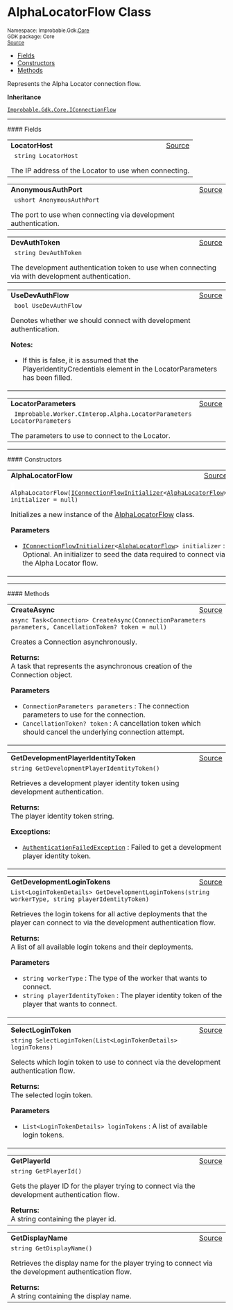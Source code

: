 
# AlphaLocatorFlow Class
<sup>
Namespace: Improbable.Gdk.<a href="{{urlRoot}}/api/core-index">Core</a><br/>
GDK package: Core<br/>
<a href="https://www.github.com/spatialos/gdk-for-unity/blob/e31c47b5050ee67cafe8962204aa86a259095db0/workers/unity/Packages/io.improbable.gdk.core/Worker/ConnectionHandlers/ConnectionFlows.cs/#L177">Source</a>
<style>
a code {
                    padding: 0em 0.25em!important;
}
code {
                    background-color: #ffffff!important;
}
</style>
</sup>
<nav id="pageToc" class="page-toc"><ul><li><a href="#fields">Fields</a>
<li><a href="#constructors">Constructors</a>
<li><a href="#methods">Methods</a>
</ul></nav>

</p>



<p>Represents the Alpha Locator connection flow. </p>



</p>

<b>Inheritance</b>

<code><a href="{{urlRoot}}/api/core/i-connection-flow">Improbable.Gdk.Core.IConnectionFlow</a></code>






</p>
<hr style="width:100%; border-top-color:#d8d8d8" />
#### Fields


</p>




<table width="100%">
    <tr>
        <td style="border-right:none"><b>LocatorHost</b></td>
        <td style="border-left:none; text-align:right"><a href="https://www.github.com/spatialos/gdk-for-unity/blob/e31c47b5050ee67cafe8962204aa86a259095db0/workers/unity/Packages/io.improbable.gdk.core/Worker/ConnectionHandlers/ConnectionFlows.cs/#L182">Source</a></td>
    </tr>
    <tr>
        <td colspan="2">
<code> string LocatorHost</code></p>
The IP address of the Locator to use when connecting. 

</td>
    </tr>
</table>


<table width="100%">
    <tr>
        <td style="border-right:none"><b>AnonymousAuthPort</b></td>
        <td style="border-left:none; text-align:right"><a href="https://www.github.com/spatialos/gdk-for-unity/blob/e31c47b5050ee67cafe8962204aa86a259095db0/workers/unity/Packages/io.improbable.gdk.core/Worker/ConnectionHandlers/ConnectionFlows.cs/#L187">Source</a></td>
    </tr>
    <tr>
        <td colspan="2">
<code> ushort AnonymousAuthPort</code></p>
The port to use when connecting via development authentication. 

</td>
    </tr>
</table>


<table width="100%">
    <tr>
        <td style="border-right:none"><b>DevAuthToken</b></td>
        <td style="border-left:none; text-align:right"><a href="https://www.github.com/spatialos/gdk-for-unity/blob/e31c47b5050ee67cafe8962204aa86a259095db0/workers/unity/Packages/io.improbable.gdk.core/Worker/ConnectionHandlers/ConnectionFlows.cs/#L192">Source</a></td>
    </tr>
    <tr>
        <td colspan="2">
<code> string DevAuthToken</code></p>
The development authentication token to use when connecting via with development authentication. 

</td>
    </tr>
</table>


<table width="100%">
    <tr>
        <td style="border-right:none"><b>UseDevAuthFlow</b></td>
        <td style="border-left:none; text-align:right"><a href="https://www.github.com/spatialos/gdk-for-unity/blob/e31c47b5050ee67cafe8962204aa86a259095db0/workers/unity/Packages/io.improbable.gdk.core/Worker/ConnectionHandlers/ConnectionFlows.cs/#L201">Source</a></td>
    </tr>
    <tr>
        <td colspan="2">
<code> bool UseDevAuthFlow</code></p>
Denotes whether we should connect with development authentication. 

</p>

<b>Notes:</b>

<ul>
<li>If this is false, it is assumed that the PlayerIdentityCredentials element in the LocatorParameters has been filled. </li>
</ul>


</td>
    </tr>
</table>


<table width="100%">
    <tr>
        <td style="border-right:none"><b>LocatorParameters</b></td>
        <td style="border-left:none; text-align:right"><a href="https://www.github.com/spatialos/gdk-for-unity/blob/e31c47b5050ee67cafe8962204aa86a259095db0/workers/unity/Packages/io.improbable.gdk.core/Worker/ConnectionHandlers/ConnectionFlows.cs/#L206">Source</a></td>
    </tr>
    <tr>
        <td colspan="2">
<code> Improbable.Worker.CInterop.Alpha.LocatorParameters LocatorParameters</code></p>
The parameters to use to connect to the Locator. 

</td>
    </tr>
</table>







</p>
<hr style="width:100%; border-top-color:#d8d8d8" />
#### Constructors


</p>




<table width="100%">
    <tr>
        <td style="border-right:none"><b>AlphaLocatorFlow</b></td>
        <td style="border-left:none; text-align:right"><a href="https://www.github.com/spatialos/gdk-for-unity/blob/e31c47b5050ee67cafe8962204aa86a259095db0/workers/unity/Packages/io.improbable.gdk.core/Worker/ConnectionHandlers/ConnectionFlows.cs/#L220">Source</a></td>
    </tr>
    <tr>
        <td colspan="2">
<code> AlphaLocatorFlow(<a href="{{urlRoot}}/api/core/i-connection-flow-initializer">IConnectionFlowInitializer</a>&lt;<a href="{{urlRoot}}/api/core/alpha-locator-flow">AlphaLocatorFlow</a>&gt; initializer = null)</code></p>
Initializes a new instance of the <a href="{{urlRoot}}/api/core/alpha-locator-flow">AlphaLocatorFlow</a> class. 


</p>

<b>Parameters</b>

<ul>
<li><code><a href="{{urlRoot}}/api/core/i-connection-flow-initializer">IConnectionFlowInitializer</a>&lt;<a href="{{urlRoot}}/api/core/alpha-locator-flow">AlphaLocatorFlow</a>&gt; initializer</code> : Optional. An initializer to seed the data required to connect via the Alpha Locator flow.</li>
</ul>





</td>
    </tr>
</table>




</p>
<hr style="width:100%; border-top-color:#d8d8d8" />
#### Methods


</p>




<table width="100%">
    <tr>
        <td style="border-right:none"><b>CreateAsync</b></td>
        <td style="border-left:none; text-align:right"><a href="https://www.github.com/spatialos/gdk-for-unity/blob/e31c47b5050ee67cafe8962204aa86a259095db0/workers/unity/Packages/io.improbable.gdk.core/Worker/ConnectionHandlers/ConnectionFlows.cs/#L225">Source</a></td>
    </tr>
    <tr>
        <td colspan="2">
<code>async Task&lt;Connection&gt; CreateAsync(ConnectionParameters parameters, CancellationToken? token = null)</code></p>
Creates a Connection asynchronously. 
</p><b>Returns:</b></br>A task that represents the asynchronous creation of the Connection object.

</p>

<b>Parameters</b>

<ul>
<li><code>ConnectionParameters parameters</code> : The connection parameters to use for the connection.</li>
<li><code>CancellationToken? token</code> : A cancellation token which should cancel the underlying connection attempt.</li>
</ul>





</td>
    </tr>
</table>


<table width="100%">
    <tr>
        <td style="border-right:none"><b>GetDevelopmentPlayerIdentityToken</b></td>
        <td style="border-left:none; text-align:right"><a href="https://www.github.com/spatialos/gdk-for-unity/blob/e31c47b5050ee67cafe8962204aa86a259095db0/workers/unity/Packages/io.improbable.gdk.core/Worker/ConnectionHandlers/ConnectionFlows.cs/#L252">Source</a></td>
    </tr>
    <tr>
        <td colspan="2">
<code>string GetDevelopmentPlayerIdentityToken()</code></p>
Retrieves a development player identity token using development authentication. 
</p><b>Returns:</b></br>The player identity token string.




</p>

<b>Exceptions:</b>

<ul>
<li><code><a href="{{urlRoot}}/api/core/authentication-failed-exception">AuthenticationFailedException</a></code> : Failed to get a development player identity token.</li>
</ul>


</td>
    </tr>
</table>


<table width="100%">
    <tr>
        <td style="border-right:none"><b>GetDevelopmentLoginTokens</b></td>
        <td style="border-left:none; text-align:right"><a href="https://www.github.com/spatialos/gdk-for-unity/blob/e31c47b5050ee67cafe8962204aa86a259095db0/workers/unity/Packages/io.improbable.gdk.core/Worker/ConnectionHandlers/ConnectionFlows.cs/#L286">Source</a></td>
    </tr>
    <tr>
        <td colspan="2">
<code>List&lt;LoginTokenDetails&gt; GetDevelopmentLoginTokens(string workerType, string playerIdentityToken)</code></p>
Retrieves the login tokens for all active deployments that the player can connect to via the development authentication flow. 
</p><b>Returns:</b></br>A list of all available login tokens and their deployments.

</p>

<b>Parameters</b>

<ul>
<li><code>string workerType</code> : The type of the worker that wants to connect.</li>
<li><code>string playerIdentityToken</code> : The player identity token of the player that wants to connect.</li>
</ul>





</td>
    </tr>
</table>


<table width="100%">
    <tr>
        <td style="border-right:none"><b>SelectLoginToken</b></td>
        <td style="border-left:none; text-align:right"><a href="https://www.github.com/spatialos/gdk-for-unity/blob/e31c47b5050ee67cafe8962204aa86a259095db0/workers/unity/Packages/io.improbable.gdk.core/Worker/ConnectionHandlers/ConnectionFlows.cs/#L319">Source</a></td>
    </tr>
    <tr>
        <td colspan="2">
<code>string SelectLoginToken(List&lt;LoginTokenDetails&gt; loginTokens)</code></p>
Selects which login token to use to connect via the development authentication flow. 
</p><b>Returns:</b></br>The selected login token.

</p>

<b>Parameters</b>

<ul>
<li><code>List&lt;LoginTokenDetails&gt; loginTokens</code> : A list of available login tokens.</li>
</ul>





</td>
    </tr>
</table>


<table width="100%">
    <tr>
        <td style="border-right:none"><b>GetPlayerId</b></td>
        <td style="border-left:none; text-align:right"><a href="https://www.github.com/spatialos/gdk-for-unity/blob/e31c47b5050ee67cafe8962204aa86a259095db0/workers/unity/Packages/io.improbable.gdk.core/Worker/ConnectionHandlers/ConnectionFlows.cs/#L333">Source</a></td>
    </tr>
    <tr>
        <td colspan="2">
<code>string GetPlayerId()</code></p>
Gets the player ID for the player trying to connect via the development authentication flow. 
</p><b>Returns:</b></br>A string containing the player id.




</td>
    </tr>
</table>


<table width="100%">
    <tr>
        <td style="border-right:none"><b>GetDisplayName</b></td>
        <td style="border-left:none; text-align:right"><a href="https://www.github.com/spatialos/gdk-for-unity/blob/e31c47b5050ee67cafe8962204aa86a259095db0/workers/unity/Packages/io.improbable.gdk.core/Worker/ConnectionHandlers/ConnectionFlows.cs/#L342">Source</a></td>
    </tr>
    <tr>
        <td colspan="2">
<code>string GetDisplayName()</code></p>
Retrieves the display name for the player trying to connect via the development authentication flow. 
</p><b>Returns:</b></br>A string containing the display name.




</td>
    </tr>
</table>





